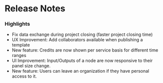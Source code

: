 # Release Notes
### Highlights
- Fix data exchange during project closing (faster project closing time)
- UX Improvement: Add collaborators available when publishing a template
- New feature: Credits are now shown per service basis for different time ranges
- UI Improvement: Input/Outputs of a node are now responsive to their panel size change.
- New feature: Users can leave an organization if they have personal access to it.
